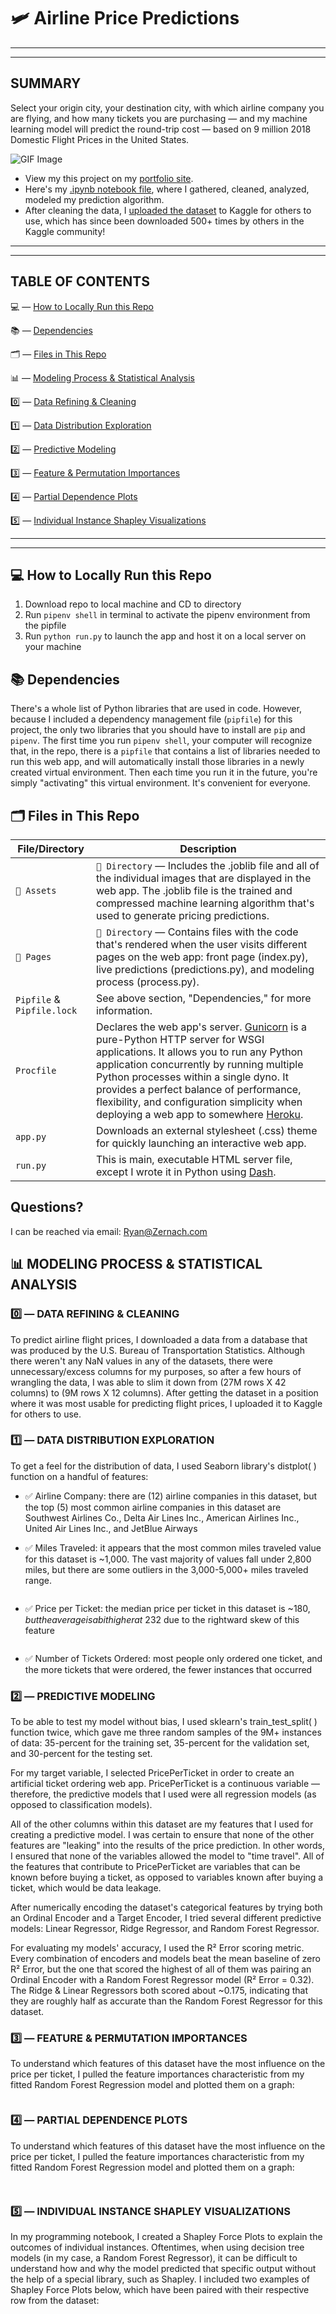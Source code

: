 # 🛩 Airline Price Predictions

*****
*****

## SUMMARY

Select your origin city, your destination city, with which airline company you are flying, and how many tickets you are purchasing — and my machine learning model will predict the round-trip cost — based on 9 million 2018 Domestic Flight Prices in the United States.

![GIF Image](https://ryan.zernach.com/wp-content/uploads/Airline_Price_Predictor_made_with_giphy.gif)

* View my this project on my [portfolio site](https://ryan.zernach.com/portfolio/airline-price-predictor-how-are-flight-prices-calculated/).
* Here's my [.ipynb notebook file](https://colab.research.google.com/drive/1s3SJs2dpnH2LQvR9S3JNH2C-yD1na_4R?usp=sharing), where I gathered, cleaned, analyzed, modeled my prediction algorithm.
* After cleaning the data, I [uploaded the dataset](https://www.kaggle.com/zernach/2018-airplane-flights) to Kaggle for others to use, which has since been downloaded 500+ times by others in the Kaggle community!

*****
*****

## TABLE OF CONTENTS

💻 — [How to Locally Run this Repo](https://github.com/Zernach/Airline-Price-Predictions#-how-to-locally-run-this-repo)

📚 — [Dependencies](https://github.com/Zernach/Airline-Price-Predictions#-dependencies)

🗂 — [Files in This Repo](https://github.com/Zernach/Airline-Price-Predictions#-files-in-this-repo)

📊 — [Modeling Process & Statistical Analysis](https://github.com/Zernach/Airline-Price-Predictions#-modeling-process--statistical-analysis)

0️⃣ — [Data Refining & Cleaning](https://github.com/Zernach/Airline-Price-Predictions#0%EF%B8%8F%E2%83%A3--data-refining--cleaning)

1️⃣ — [Data Distribution Exploration](https://github.com/Zernach/Airline-Price-Predictions#1%EF%B8%8F%E2%83%A3--data-distribution-exploration)

2️⃣ — [Predictive Modeling](https://github.com/Zernach/Airline-Price-Predictions#2%EF%B8%8F%E2%83%A3--predictive-modeling)

3️⃣ — [Feature & Permutation Importances](https://github.com/Zernach/Airline-Price-Predictions#3%EF%B8%8F%E2%83%A3--feature--permutation-importances)

4️⃣ — [Partial Dependence Plots](https://github.com/Zernach/Airline-Price-Predictions#4%EF%B8%8F%E2%83%A3--partial-dependence-plots)

5️⃣ — [Individual Instance Shapley Visualizations](https://github.com/Zernach/Airline-Price-Predictions#5%EF%B8%8F%E2%83%A3--individual-instance-shapley-visualizations)

*****
*****

## 💻 How to Locally Run this Repo
1. Download repo to local machine and CD to directory
2. Run `pipenv shell` in terminal to activate the pipenv environment from the pipfile
3. Run `python run.py` to launch the app and host it on a local server on your machine


## 📚 Dependencies
There's a whole list of Python libraries that are used in code. However, because I included a dependency management file (`pipfile`) for this project, the only two libraries that you should have to install are `pip` and `pipenv`. The first time you run `pipenv shell`, your computer will recognize that, in the repo, there is a `pipfile` that contains a list of libraries needed to run this web app, and will automatically install those libraries in a newly created virtual environment. Then each time you run it in the future, you're simply "activating" this virtual environment. It's convenient for everyone.


## 🗂 Files in This Repo
File/Directory | Description
--- | ---
`📂 Assets` | `📂 Directory` — Includes the .joblib file and all of the individual images that are displayed in the web app. The .joblib file is the trained and compressed machine learning algorithm that's used to generate pricing predictions.
`📂 Pages` | `📂 Directory` — Contains files with the code that's rendered when the user visits different pages on the web app: front page (index.py), live predictions (predictions.py), and modeling process (process.py).
`Pipfile` & `Pipfile.lock` | See above section, "Dependencies," for more information.
`Procfile` | Declares the web app's server. [Gunicorn](https://gunicorn.org/) is a pure-Python HTTP server for WSGI applications. It allows you to run any Python application concurrently by running multiple Python processes within a single dyno. It provides a perfect balance of performance, flexibility, and configuration simplicity when deploying a web app to somewhere [Heroku](https://devcenter.heroku.com/articles/procfile).
`app.py` | Downloads an external stylesheet (.css) theme for quickly launching an interactive web app.
`run.py` | This is main, executable HTML server file, except I wrote it in Python using [Dash](https://dash.plotly.com/introduction).


## Questions?
I can be reached via email: [Ryan@Zernach.com](mailto:Ryan@Zernach.com)


## 📊 MODELING PROCESS & STATISTICAL ANALYSIS


### 0️⃣ — DATA REFINING & CLEANING

To predict airline flight prices, I downloaded a data from a database that was produced by the U.S. Bureau of Transportation Statistics. Although there weren't any NaN values in any of the datasets, there were unnecessary/excess columns for my purposes, so after a few hours of wrangling the data, I was able to slim it down from (27M rows X 42 columns) to (9M rows X 12 columns). After getting the dataset in a position where it was most usable for predicting flight prices, I uploaded it to Kaggle for others to use.


### 1️⃣ — DATA DISTRIBUTION EXPLORATION

To get a feel for the distribution of data, I used Seaborn library's distplot( ) function on a handful of features: 

* ✅ Airline Company: there are (12) airline companies in this dataset, but the top (5) most common airline companies in this dataset are Southwest Airlines Co., Delta Air Lines Inc., American Airlines Inc., United Air Lines Inc., and JetBlue Airways

* ✅ Miles Traveled: it appears that the most common miles traveled value for this dataset is ~1,000. The vast majority of values fall under 2,800 miles, but there are some outliers in the 3,000-5,000+ miles traveled range.

[<img src="https://ryan.zernach.com/wp-content/uploads/brizy/6139/assets/images/iW=1110&iH=740&oX=0&oY=0&cW=1110&cH=740/project_20191121_162316.png" alt="">](https://ryan.zernach.com/portfolio/airline-price-predictor-how-are-flight-prices-calculated/)
*  ✅ Price per Ticket: the median price per ticket in this dataset is ~$180, but the average is a bit higher at ~$232 due to the rightward skew of this feature

[<img src="https://ryan.zernach.com/wp-content/uploads/brizy/6139/assets/images/iW=1110&iH=740&oX=0&oY=0&cW=1110&cH=740/project_20191121_163843.png" alt="">](https://ryan.zernach.com/portfolio/airline-price-predictor-how-are-flight-prices-calculated/)
*  ✅ Number of Tickets Ordered: most people only ordered one ticket, and the more tickets that were ordered, the fewer instances that occurred


### 2️⃣ — PREDICTIVE MODELING

To be able to test my model without bias, I used sklearn's train_test_split( ) function twice, which gave me three random samples of the 9M+ instances of data: 35-percent for the training set, 35-percent for the validation set, and 30-percent for the testing set.

For my target variable, I selected PricePerTicket in order to create an artificial ticket ordering web app. PricePerTicket is a continuous variable — therefore, the predictive models that I used were all regression models (as opposed to classification models).

All of the other columns within this dataset are my features that I used for creating a predictive model. I was certain to ensure that none of the other features are "leaking" into the results of the price prediction. In other words, I ensured that none of the variables allowed the model to "time travel". All of the features that contribute to PricePerTicket are variables that can be known before buying a ticket, as opposed to variables known after buying a ticket, which would be data leakage.

After numerically encoding the dataset's categorical features by trying both an Ordinal Encoder and a Target Encoder, I tried several different predictive models: Linear Regressor, Ridge Regressor, and Random Forest Regressor.

For evaluating my models' accuracy, I used the R² Error scoring metric. Every combination of encoders and models beat the mean baseline of zero R² Error, but the one that scored the highest of all of them was pairing an Ordinal Encoder with a Random Forest Regressor model (R² Error = 0.32). The Ridge & Linear Regressors both scored about ~0.175, indicating that they are roughly half as accurate than the Random Forest Regressor for this dataset.


### 3️⃣ — FEATURE & PERMUTATION IMPORTANCES

To understand which features of this dataset have the most influence on the price per ticket, I pulled the feature importances characteristic from my fitted Random Forest Regression model and plotted them on a graph:

[<img src="https://ryan.zernach.com/wp-content/uploads/brizy/6139/assets/images/iW=1368&iH=912&oX=0&oY=0&cW=1368&cH=912/project_20191121_161318.png" alt="">](https://ryan.zernach.com/portfolio/airline-price-predictor-how-are-flight-prices-calculated/)


### 4️⃣ — PARTIAL DEPENDENCE PLOTS

To understand which features of this dataset have the most influence on the price per ticket, I pulled the feature importances characteristic from my fitted Random Forest Regression model and plotted them on a graph:

[<img src="https://ryan.zernach.com/wp-content/uploads/Partial-Dependence-Plots-PDPs-show-how-a-feature-approximately-affects-target-variable-feature-is-adjusted-Ryan-Zernach-Zernach.com-Airline-Flight-Price-Predictions.gif" alt="">](https://ryan.zernach.com/portfolio/airline-price-predictor-how-are-flight-prices-calculated/)

[<img src="https://ryan.zernach.com/wp-content/uploads/brizy/6139/assets/images/iW=1404&iH=1404&oX=0&oY=0&cW=1404&cH=1404/Partial-Dependence-Plot-Airplane-Flight-Prices-DIstance-Traveled-Miles-Rises-Price-Rises-Number-Tickets-Ordered-Rises-Price-Drops-Ryan-Zernach-Zernach.com_.png" alt="">](https://ryan.zernach.com/portfolio/airline-price-predictor-how-are-flight-prices-calculated/)


### 5️⃣ — INDIVIDUAL INSTANCE SHAPLEY VISUALIZATIONS

In my programming notebook, I created a Shapley Force Plots to explain the outcomes of individual instances. Oftentimes, when using decision tree models (in my case, a Random Forest Regressor), it can be difficult to understand how and why the model predicted that specific output without the help of a special library, such as Shapley. I included two examples of Shapley Force Plots below, which have been paired with their respective row from the dataset:

[<img src="https://ryan.zernach.com/wp-content/uploads/brizy/6139/assets/images/iW=2280&iH=1520&oX=0&oY=0&cW=2280&cH=1520/What_Are_Shapley_Force_Plots_Ryan_Zernach.png" alt="">](https://ryan.zernach.com/portfolio/airline-price-predictor-how-are-flight-prices-calculated/)